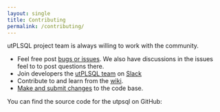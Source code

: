 ```yaml
---
layout: single
title: Contributing
permalink: /contributing/
---
```


utPLSQL project team is always willing to work with the community. 

- Feel free post [bugs or issues](https://github.com/utPLSQL/utPLSQL/issues).   We also have discussions in the issues feel to to post questions there.
- Join developers the [utPLSQL team](http://utplsql-slack-invite.herokuapp.com) on [Slack](https://slack.com/)
- Contribute to and learn from the [wiki](https://github.com/utPLSQL/utPLSQL/wiki).
- [Make and submit changes](https://github.com/utPLSQL/utPLSQL/blob/master/CONTRIBUTING.md) to the code base.

You can find the source code for the utpsql on GitHub:
